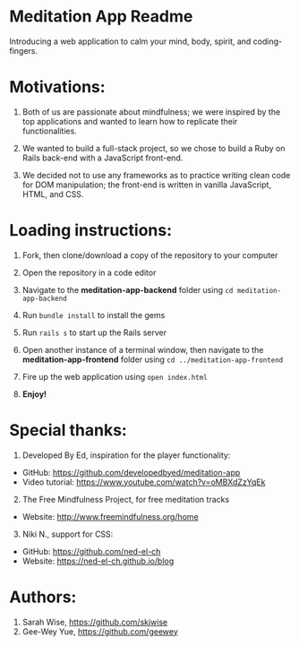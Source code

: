 # Meditation App Readme

Introducing a web application to calm your mind, body, spirit, and coding-fingers.

# Motivations:

1. Both of us are passionate about mindfulness; we were inspired by the top applications and wanted to learn how to replicate their functionalities.

2. We wanted to build a full-stack project, so we chose to build a Ruby on Rails back-end with a JavaScript front-end.

3. We decided not to use any frameworks as to practice writing clean code for DOM manipulation; the front-end is written in vanilla JavaScript, HTML, and CSS.

# Loading instructions:

1. Fork, then clone/download a copy of the repository to your computer

2. Open the repository in a code editor

3. Navigate to the **meditation-app-backend** folder using `cd meditation-app-backend`

4. Run `bundle install` to install the gems

5. Run `rails s` to start up the Rails server

6. Open another instance of a terminal window, then navigate to the **meditation-app-frontend** folder using `cd ../meditation-app-frontend`

7. Fire up the web application using `open index.html`

8. **Enjoy!**

# Special thanks:

1. Developed By Ed, inspiration for the player functionality:

- GitHub: https://github.com/developedbyed/meditation-app
- Video tutorial: https://www.youtube.com/watch?v=oMBXdZzYqEk

2. The Free Mindfulness Project, for free meditation tracks

- Website: http://www.freemindfulness.org/home

3. Niki N., support for CSS:

- GitHub: https://github.com/ned-el-ch
- Website: https://ned-el-ch.github.io/blog

# Authors:

1. Sarah Wise, https://github.com/skjwise
2. Gee-Wey Yue, https://github.com/geewey
